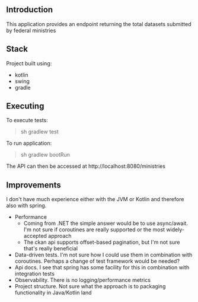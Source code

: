 ## Introduction

This application provides an endpoint returning the total datasets submitted by federal ministries

## Stack

Project built using:
* kotlin
* swing
* gradle

## Executing

To execute tests:
> sh gradlew test

To run application:
> sh gradlew bootRun

The API can then be accessed at http://localhost:8080/ministries

## Improvements

I don't have much experience either with the JVM or Kotlin and therefore also with spring.

* Performance
  * Coming from .NET the simple answer would be to use async/await. I'm not sure if coroutines are really supported or the most widely-accepted approach
  * The ckan api supports offset-based pagination, but I'm not sure that's really beneficial 
* Data-driven tests. I'm not sure how I could use them in combination with coroutines. Perhaps a change of test framework would be needed?
* Api docs. I see that spring has some facility for this in combination with integration tests
* Observability. There is no logging/performance metrics
* Project structure. Not sure what the approach is to packaging functionality in Java/Kotlin land